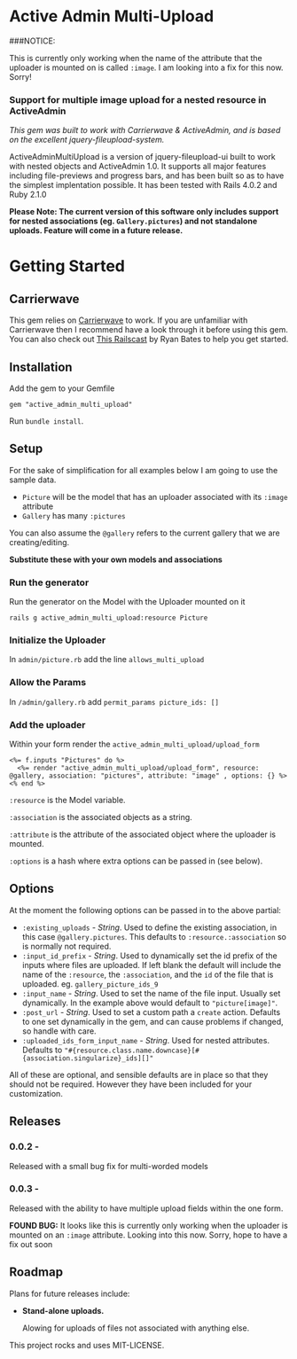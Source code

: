 Active Admin Multi-Upload
========

###NOTICE:

This is currently only working when the name of the attribute that the uploader is mounted on is called `:image`. I am looking into a fix for this now. Sorry!

### Support for multiple image upload for a nested resource in ActiveAdmin

_This gem was built to work with Carrierwave & ActiveAdmin, and is based on the excellent jquery-fileupload-system._

ActiveAdminMultiUpload is a version of jquery-fileupload-ui built to work with nested objects and ActiveAdmin 1.0. It supports all major features including file-previews and progress bars, and has been built so as to have the simplest implentation possible. It has been tested with Rails 4.0.2 and Ruby 2.1.0

**Please Note: The current version of this software only includes support for nested associations (eg. `Gallery.pictures`) and not standalone uploads. Feature will come in a future release.**

Getting Started
========

Carrierwave
--------

This gem relies on [Carrierwave](https://github.com/carrierwaveuploader/carrierwave) to work. If you are unfamiliar with Carrierwave then I recommend have a look through it before using this gem. You can also check out [This Railscast](http://railscasts.com/episodes/253-carrierwave-file-uploads) by Ryan Bates to help you get started.

Installation
--------

Add the gem to your Gemfile

`gem "active_admin_multi_upload"`

Run `bundle install`.



Setup
--------

For the sake of simplification for all examples below I am going to use the sample data.

* `Picture` will be the model that has an uploader associated with its `:image` attribute
* `Gallery` has many `:pictures`

You can also assume the `@gallery` refers to the current gallery that we are creating/editing.

**Substitute these with your own models and associations**

### Run the generator

Run the generator on the Model with the Uploader mounted on it

`rails g active_admin_multi_upload:resource Picture`

### Initialize the Uploader

In `admin/picture.rb` add the line `allows_multi_upload`

### Allow the Params

In `/admin/gallery.rb` add `permit_params picture_ids: []`

### Add the uploader

Within your form render the `active_admin_multi_upload/upload_form`

    <%= f.inputs "Pictures" do %>
      <%= render "active_admin_multi_upload/upload_form", resource: @gallery, association: "pictures", attribute: "image" , options: {} %>
    <% end %>

`:resource` is the Model variable.

`:association` is the associated objects as a string.

`:attribute` is the attribute of the associated object where the uploader is mounted.

`:options` is a hash where extra options can be passed in (see below).

Options
---------

At the moment the following options can be passed in to the above partial:

* `:existing_uploads` - *String*. Used to define the existing association, in this case `@gallery.pictures`.  This defaults to `:resource.:association` so is normally not required.
* `:input_id_prefix` - *String*. Used to dynamically set the id prefix of the inputs where files are uploaded. If left blank the default will include the name of the `:resource`, the `:association`, and the `id` of the file that is uploaded. eg. `gallery_picture_ids_9`
* `:input_name` - *String*. Used to set the name of the file input. Usually set dynamically. In the example above would default to `"picture[image]"`.
* `:post_url` - *String*. Used to set a custom path a `create` action. Defaults to one set dynamically in the gem, and can cause problems if changed, so handle with care.
* `:uploaded_ids_form_input_name` - *String*. Used for nested attributes. Defaults to `"#{resource.class.name.downcase}[#{association.singularize}_ids][]"`

All of these are optional, and sensible defaults are in place so that they should not be required. However they have been included for your customization.


Releases
-----------

### 0.0.2 -
Released with a small bug fix for multi-worded models

### 0.0.3 -
Released with the ability to have multiple upload fields within the one form.

**FOUND BUG:** It looks like this is currently only working when the uploader is mounted on an `:image` attribute. Looking into this now. Sorry, hope to have a fix out soon


Roadmap
-----------

Plans for future releases include:

* **Stand-alone uploads.**

  Alowing for uploads of files not associated with anything else.







This project rocks and uses MIT-LICENSE.
